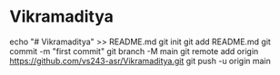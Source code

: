 # Vikramaditya
echo "# Vikramaditya" >> README.md
git init
git add README.md
git commit -m "first commit"
git branch -M main
git remote add origin https://github.com/vs243-asr/Vikramaditya.git
git push -u origin main
